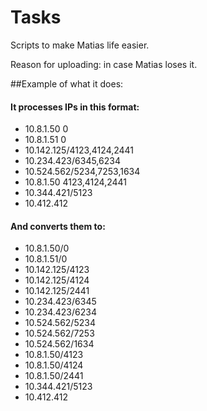 # Tasks
Scripts to make Matias life easier.

Reason for uploading: in case Matias loses it.

##Example of what it does:

#### It processes IPs in this format:
- 10.8.1.50	0
- 10.8.1.51	0
- 10.142.125/4123,4124,2441
- 10.234.423/6345,6234
- 10.524.562/5234,7253,1634
- 10.8.1.50	4123,4124,2441
- 10.344.421/5123
- 10.412.412

#### And converts them to:
- 10.8.1.50/0
- 10.8.1.51/0
- 10.142.125/4123
- 10.142.125/4124
- 10.142.125/2441
- 10.234.423/6345
- 10.234.423/6234
- 10.524.562/5234
- 10.524.562/7253
- 10.524.562/1634
- 10.8.1.50/4123
- 10.8.1.50/4124
- 10.8.1.50/2441
- 10.344.421/5123
- 10.412.412
